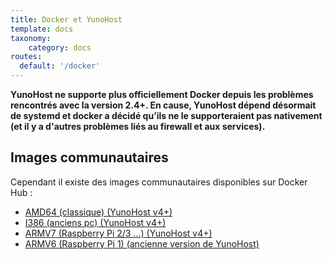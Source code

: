 ```yaml
---
title: Docker et YunoHost
template: docs
taxonomy:
    category: docs
routes:
  default: '/docker'
---
```


<div class="alert alert-danger">
<b>
YunoHost ne supporte plus officiellement Docker depuis les problèmes rencontrés avec la version 2.4+.
En cause, YunoHost dépend désormait de systemd et docker a décidé qu’ils ne le
supporteraient pas nativement (et il y a d'autres problèmes liés au firewall et aux
services).
</b>
</div>

## Images communautaires

Cependant il existe des images communautaires disponibles sur Docker Hub :

  * [AMD64 (classique) (YunoHost v4+)](https://hub.docker.com/r/domainelibre/yunohost/)
  * [I386 (anciens pc) (YunoHost v4+)](https://hub.docker.com/r/domainelibre/yunohost-i386/)
  * [ARMV7 (Raspberry Pi 2/3 ...) (YunoHost v4+)](https://hub.docker.com/r/domainelibre/yunohost-arm/)
  * [ARMV6 (Raspberry Pi 1) (ancienne version de YunoHost)](https://hub.docker.com/r/tuxalex/yunohost-armv6/)
